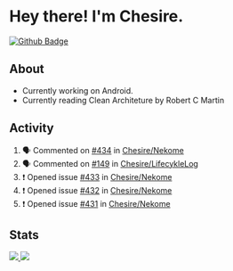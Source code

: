 # Hey there! I'm Chesire.

[![Github Badge](https://img.shields.io/badge/-Github-000?style=flat-square&logo=Github&logoColor=white&link=https://github.com/chesire)](https://github.com/chesire)

## About

<!-- Uses https://github.com/Chesire/natemoo-re -->
* Currently working on Android.
* Currently reading Clean Architeture by Robert C Martin
<!--
* Currently listening to: 
<a href="https://natemoo-re-iirbxe7wf.vercel.app/now-playing?open">
    <img src="https://natemoo-re-iirbxe7wf.vercel.app/now-playing" width="256" height="64" alt="Now Playing">
</a>  
-->

## Activity

<!-- Uses https://github.com/jamesgeorge007/github-activity-readme -->
<!--START_SECTION:activity-->
1. 🗣 Commented on [#434](https://github.com/Chesire/Nekome/issues/434) in [Chesire/Nekome](https://github.com/Chesire/Nekome)
2. 🗣 Commented on [#149](https://github.com/Chesire/LifecykleLog/issues/149) in [Chesire/LifecykleLog](https://github.com/Chesire/LifecykleLog)
3. ❗️ Opened issue [#433](https://github.com/Chesire/Nekome/issues/433) in [Chesire/Nekome](https://github.com/Chesire/Nekome)
4. ❗️ Opened issue [#432](https://github.com/Chesire/Nekome/issues/432) in [Chesire/Nekome](https://github.com/Chesire/Nekome)
5. ❗️ Opened issue [#431](https://github.com/Chesire/Nekome/issues/431) in [Chesire/Nekome](https://github.com/Chesire/Nekome)
<!--END_SECTION:activity-->

## Stats

<a href="https://github-readme-stats.vercel.app/api/top-langs/?username=chesire&theme=tokyonight">
    <img src="https://github-readme-stats.vercel.app/api/top-langs/?username=chesire&layout=compact&theme=tokyonight" >
</a>
<a href="https://github-readme-stats.vercel.app/api?username=chesire&show_icons=true&theme=tokyonight">
    <img src="https://github-readme-stats.vercel.app/api?username=chesire&show_icons=true&theme=tokyonight" >
</a>  
